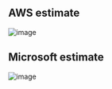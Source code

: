 ## AWS estimate
![image](https://github.com/user-attachments/assets/45d611bd-1926-452b-bef6-531341467ff0)

## Microsoft estimate
![image](https://github.com/user-attachments/assets/a9a634e5-004c-4422-a76d-8ebe4d246d2b)

